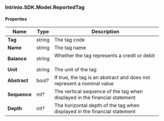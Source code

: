[//]: # (CLASS:Intrinio.SDK.Model.ReportedTag)

[//]: # (KIND:object)

### Intrinio.SDK.Model.ReportedTag
#### Properties

[//]: # (START_DEFINITION)

Name | Type | Description
------------ | ------------- | -------------
**Tag** | string | The tag code &nbsp;
**Name** | string | The tag name &nbsp;
**Balance** | string | Whether the tag represents a credit or debit &nbsp;
**Unit** | string | The unit of the tag &nbsp;
**Abstract** | bool? | If true, the tag is an abstract and does not represent a nominal value &nbsp;
**Sequence** | int? | The vertical sequence of the tag when displayed in the financial statement &nbsp;
**Depth** | int? | The horizontal depth of the tag when displayed in the financial statement &nbsp;

[//]: # (END_DEFINITION)


